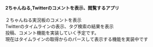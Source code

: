 <h4> 2ちゃんねる,Twitterのコメントを表示、閲覧するアプリ </h4>
２ちゃんねる実況板のコメントを表示<br/>
Twitterのタイムラインの表示、タグ検索の結果を表示<br/>
投稿、コメント機能を実装していく予定です。<br/>
現在はタイムラインの取得からのパースして表示する機能を実装中です<br/>
